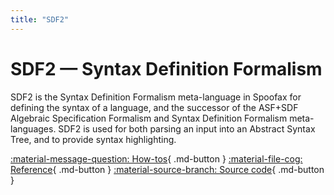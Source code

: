 ```yaml
---
title: "SDF2"
---
```

# SDF2 — Syntax Definition Formalism
SDF2 is the Syntax Definition Formalism meta-language in Spoofax for defining the syntax of a language, and the successor of the ASF+SDF Algebraic Specification Formalism and Syntax Definition Formalism meta-languages. SDF2 is used for both parsing an input into an Abstract Syntax Tree, and to provide syntax highlighting.

[:material-message-question: How-tos](../../howtos/){ .md-button }
[:material-file-cog: Reference](../../reference/sdf3/index.md){ .md-button }
[:material-source-branch: Source code](https://github.com/metaborg/sdf){ .md-button }

